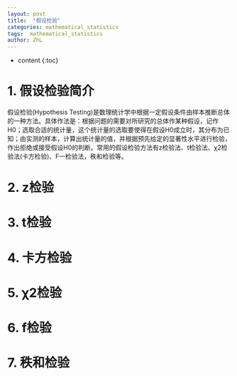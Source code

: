 ```yaml
---
layout: post
title:  "假设检验"
categories: mathematical_statistics
tags:  mathematical_statistics
author: ZhL
---
```


* content
{:toc}

# 1. 假设检验简介

假设检验(Hypothesis Testing)是数理统计学中根据一定假设条件由样本推断总体的一种方法。具体作法是：根据问题的需要对所研究的总体作某种假设，记作H0；选取合适的统计量，这个统计量的选取要使得在假设H0成立时，其分布为已知；由实测的样本，计算出统计量的值，并根据预先给定的显著性水平进行检验，作出拒绝或接受假设H0的判断。常用的假设检验方法有z检验法、t检验法、χ2检验法(卡方检验)、F—检验法，秩和检验等。

# 2. z检验


# 3. t检验


# 4. 卡方检验


# 5. χ2检验


# 6. f检验


# 7. 秩和检验
